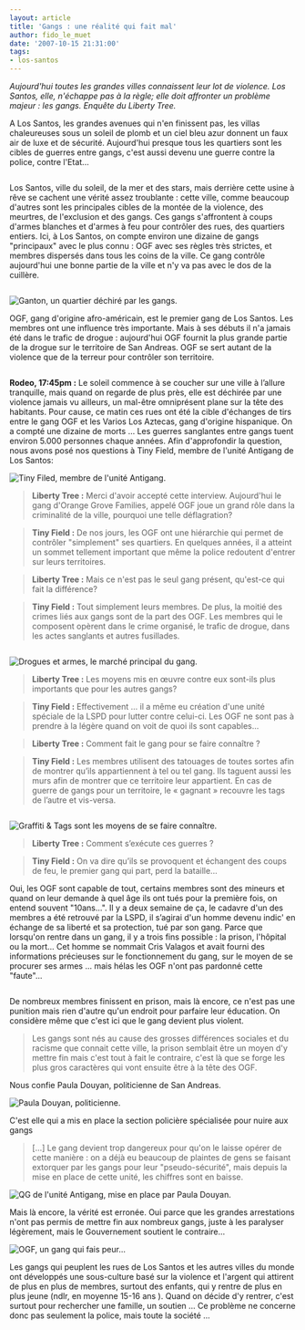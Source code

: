 ```yaml
---
layout: article
title: 'Gangs : une réalité qui fait mal'
author: fido_le_muet
date: '2007-10-15 21:31:00'
tags:
- los-santos
---
```


_Aujourd'hui toutes les grandes villes connaissent leur lot de violence. Los Santos, elle, n'échappe pas à la règle; elle doit affronter un problème majeur : les gangs. Enquête du Liberty Tree._

A Los Santos, les grandes avenues qui n'en finissent pas, les villas chaleureuses sous un soleil de plomb et un ciel bleu azur donnent un faux air de luxe et de sécurité. Aujourd'hui presque tous les quartiers sont les cibles de guerres entre gangs, c'est aussi devenu une guerre contre la police, contre l'Etat...

![]()

Los Santos, ville du soleil, de la mer et des stars, mais derrière cette usine à rêve se cachent une vérité assez troublante : cette ville, comme beaucoup d'autres sont les principales cibles de la montée de la violence, des meurtres, de l'exclusion et des gangs. Ces gangs s'affrontent à coups d'armes blanches et d'armes à feu pour contrôler des rues, des quartiers entiers. Ici, à Los Santos, on compte environ une dizaine de gangs "principaux" avec le plus connu : OGF avec ses règles très strictes, et membres dispersés dans tous les coins de la ville. Ce gang contrôle aujourd'hui une bonne partie de la ville et n'y va pas avec le dos de la cuillère.

![]()

![Ganton, un quartier déchiré par les gangs.]()

OGF, gang d'origine afro-américain, est le premier gang de Los Santos. Les membres ont une influence très importante. Mais à ses débuts il n'a jamais été dans le trafic de drogue : aujourd'hui OGF fournit la plus grande partie de la drogue sur le territoire de San Andreas. OGF se sert autant de la violence que de la terreur pour contrôler son territoire.

![]()

**Rodeo, 17:45pm :** Le soleil commence à se coucher sur une ville à l’allure tranquille, mais quand on regarde de plus près, elle est déchirée par une violence jamais vu ailleurs, un mal-être omniprésent plane sur la tête des habitants. Pour cause, ce matin ces rues ont été la cible d'échanges de tirs entre le gang OGF et les Varios Los Aztecas, gang d'origine hispanique. On a compté une dizaine de morts ... Les guerres sanglantes entre gangs tuent environ 5.000 personnes chaque années. Afin d'approfondir la question, nous avons posé nos questions à Tiny Field, membre de l'unité Antigang de Los Santos:

![Tiny Filed, membre de l'unité Antigang.]()

> **Liberty Tree :** Merci d'avoir accepté cette interview. Aujourd'hui le gang d'Orange Grove Families, appelé OGF joue un grand rôle dans la criminalité de la ville, pourquoi une telle déflagration?

> **Tiny Field :** De nos jours, les OGF ont une hiérarchie qui permet de contrôler "simplement" ses quartiers. En quelques années, il a atteint un sommet tellement important que même la police redoutent d'entrer sur leurs territoires.

> **Liberty Tree :** Mais ce n'est pas le seul gang présent, qu'est-ce qui fait la différence?

> **Tiny Field :** Tout simplement leurs membres. De plus, la moitié des crimes liés aux gangs sont de la part des OGF. Les membres qui le composent opèrent dans le crime organisé, le trafic de drogue, dans les actes sanglants et autres fusillades.

![]()

![Drogues et armes, le marché principal du gang.]()

> **Liberty Tree :** Les moyens mis en œuvre contre eux sont-ils plus importants que pour les autres gangs?

> **Tiny Field :** Effectivement ... il a même eu création d'une unité spéciale de la LSPD pour lutter contre celui-ci. Les OGF ne sont pas à prendre à la légère quand on voit de quoi ils sont capables...

> **Liberty Tree :** Comment fait le gang pour se faire connaître ?

> **Tiny Field :** Les membres utilisent des tatouages de toutes sortes afin de montrer qu’ils appartiennent à tel ou tel gang. Ils taguent aussi les murs afin de montrer que ce territoire leur appartient. En cas de guerre de gangs pour un territoire, le « gagnant » recouvre les tags de l’autre et vis-versa.

![]()

![Graffiti & Tags sont les moyens de se faire connaître.]()

> **Liberty Tree :** Comment s’exécute ces guerres ?

> **Tiny Field :** On va dire qu’ils se provoquent et échangent des coups de feu, le premier gang qui part, perd la bataille...

Oui, les OGF sont capable de tout, certains membres sont des mineurs et quand on leur demande à quel âge ils ont tués pour la première fois, on entend souvent "10ans...". Il y a deux semaine de ça, le cadavre d'un des membres a été retrouvé par la LSPD, il s’agirai d'un homme devenu indic' en échange de sa liberté et sa protection, tué par son gang. Parce que lorsqu'on rentre dans un gang, il y a trois fins possible : la prison, l'hôpital ou la mort... Cet homme se nommait Cris Valagos et avait fourni des informations précieuses sur le fonctionnement du gang, sur le moyen de se procurer ses armes ... mais hélas les OGF n'ont pas pardonné cette "faute"...

![]()

De nombreux membres finissent en prison, mais là encore, ce n'est pas une punition mais rien d'autre qu'un endroit pour parfaire leur éducation. On considère même que c'est ici que le gang devient plus violent.

> Les gangs sont nés au cause des grosses différences sociales et du racisme que connait cette ville, la prison semblait être un moyen d'y mettre fin mais c'est tout à fait le contraire, c'est là que se forge les plus gros caractères qui vont ensuite être à la tête des OGF.

Nous confie Paula Douyan, politicienne de San Andreas.

![Paula Douyan, politicienne.]()

C'est elle qui a mis en place la section policière spécialisée pour nuire aux gangs

> [...] Le gang devient trop dangereux pour qu'on le laisse opérer de cette manière : on a déjà eu beaucoup de plaintes de gens se faisant extorquer par les gangs pour leur "pseudo-sécurité", mais depuis la mise en place de cette unité, les chiffres sont en baisse.

![QG de l'unité Antigang, mise en place par Paula Douyan.]()

Mais là encore, la vérité est erronée. Oui parce que les grandes arrestations n'ont pas permis de mettre fin aux nombreux gangs, juste à les paralyser légèrement, mais le Gouvernement soutient le contraire...

![OGF, un gang qui fais peur...]()

Les gangs qui peuplent les rues de Los Santos et les autres villes du monde ont développés une sous-culture basé sur la violence et l'argent qui attirent de plus en plus de membres, surtout des enfants, qui y rentre de plus en plus jeune (ndlr, en moyenne 15-16 ans ). Quand on décide d'y rentrer, c'est surtout pour rechercher une famille, un soutien ... Ce problème ne concerne donc pas seulement la police, mais toute la société ...

<!--kg-card-end: markdown-->
